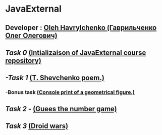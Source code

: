 # JavaExternal

## Developer : [Oleh Havrylchenko (Гаврильченко Олег Олегович)](https://github.com/Champerson)

## ***Task 0*** [(Intializaison of JavaExternal course repository)](https://github.com/Champerson/JavaExternal)

## ***-Task 1*** [(T. Shevchenko poem.)](https://github.com/Champerson/JavaExternal_team_tasks/tree/master/tasks/poem)
###     **-Bonus task** [(Console print of a geometrical figure.)](https://github.com/Champerson/JavaExternal_team_tasks/tree/master/tasks/geometrical.figures/src/com/java/external)

## ***Task 2*** - [(Guees the number game)](https://github.com/Champerson/JavaExternal/tree/master/JavaGaming/src/com/java/external)

## ***Task 3*** [(Droid wars)](https://github.com/Champerson/JavaExternal/tree/master/DroidWars/src)
